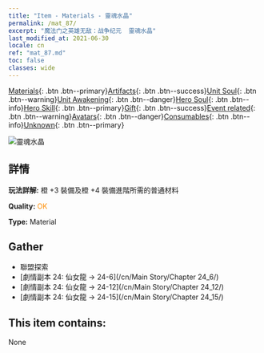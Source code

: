 ```yaml
---
title: "Item - Materials - 靈魂水晶"
permalink: /mat_87/
excerpt: "魔法门之英雄无敌：战争纪元  靈魂水晶"
last_modified_at: 2021-06-30
locale: cn
ref: "mat_87.md"
toc: false
classes: wide
---
```

 [Materials](/ItemsCN/){: .btn .btn--primary}[Artifacts](/ItemsCN/Artifacts/){: .btn .btn--success}[Unit Soul](/ItemsCN/UnitSoul/){: .btn .btn--warning}[Unit Awakening](/ItemsCN/UnitAwakening/){: .btn .btn--danger}[Hero Soul](/ItemsCN/HeroSoul/){: .btn .btn--info}[Hero Skill](/ItemsCN/HeroSkill/){: .btn .btn--primary}[Gift](/ItemsCN/Gift/){: .btn .btn--success}[Event related](/ItemsCN/Events/){: .btn .btn--warning}[Avatars](/ItemsCN/Avatars/){: .btn .btn--danger}[Consumables](/ItemsCN/Consumables/){: .btn .btn--info}[Unknown](/ItemsCN/Unknown/){: .btn .btn--primary}

 ![靈魂水晶](/images/t/i_cailiao_shuijing3.png)

## 詳情
 **玩法詳解:** 橙 +3 裝備及橙 +4 裝備進階所需的普通材料

 **Quality:** <span style="color: #FF8C00">OK</span>

 **Type:** Material

## Gather

*    聯盟探索 
*    [劇情副本 24: 仙女龍 -> 24-6](/cn/Main Story/Chapter 24_6/) 
*    [劇情副本 24: 仙女龍 -> 24-12](/cn/Main Story/Chapter 24_12/) 
*    [劇情副本 24: 仙女龍 -> 24-15](/cn/Main Story/Chapter 24_15/) 

## This item contains:

  None

